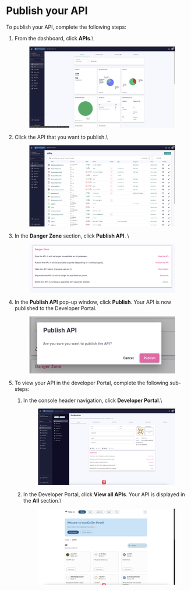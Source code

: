 # Publish your API

To publish your API, complete the following steps:

1.  From the dashboard, click **APIs**.\


    <figure><img src="../../.gitbook/assets/image (8).png" alt=""><figcaption></figcaption></figure>
2.  Click the API that you want to publish.\


    <figure><img src="../../.gitbook/assets/image (9).png" alt=""><figcaption></figcaption></figure>
3.  In the **Danger Zone** section, click **Publish API**. \


    <figure><img src="../../.gitbook/assets/image (10).png" alt=""><figcaption></figcaption></figure>
4.  In the **Publish API** pop-up window, click **Publish**. Your API is now published to the Developer Portal.\
    &#x20;

    <figure><img src="../../.gitbook/assets/image (11).png" alt=""><figcaption></figcaption></figure>
5. To view your API in the developer Portal, complete the following sub-steps:
   1.  In the console header navigation, click **Developer Portal**.\


       <figure><img src="../../.gitbook/assets/image (12).png" alt=""><figcaption></figcaption></figure>
   2.  In the Developer Portal, click **View all APIs**. Your API is displayed in the **All** section.\


       <figure><img src="../../.gitbook/assets/image (13).png" alt=""><figcaption></figcaption></figure>
